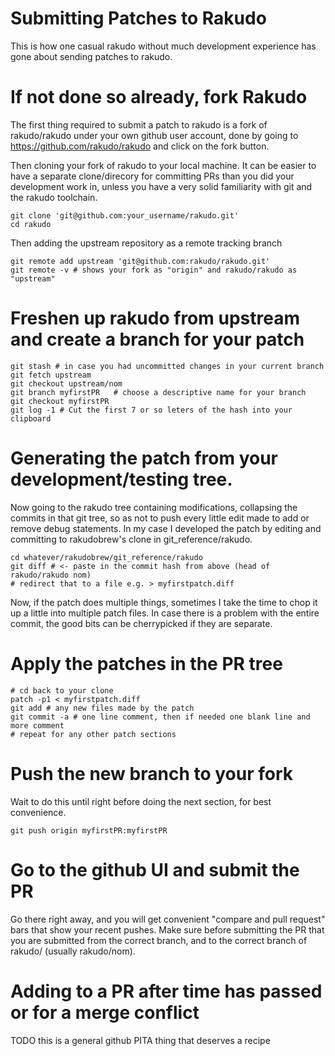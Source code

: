 # Submitting Patches to Rakudo

This is how one casual rakudo without much development experience
has gone about sending patches to rakudo.

# If not done so already, fork Rakudo

The first thing required to submit a patch to rakudo is a fork
of rakudo/rakudo under your own github user account, done by going
to https://github.com/rakudo/rakudo and click on the fork button.

Then cloning your fork of rakudo to your local machine.  It can be easier
to have a separate clone/direcory for committing PRs than you did your
development work in, unless you have a very solid familiarity with git
and the rakudo toolchain.

    git clone 'git@github.com:your_username/rakudo.git'
    cd rakudo

Then adding the upstream repository as a remote tracking branch

    git remote add upstream 'git@github.com:rakudo/rakudo.git'
    git remote -v # shows your fork as "origin" and rakudo/rakudo as "upstream"

# Freshen up rakudo from upstream and create a branch for your patch

    git stash # in case you had uncommitted changes in your current branch
    git fetch upstream
    git checkout upstream/nom
    git branch myfirstPR   # choose a descriptive name for your branch
    git checkout myfirstPR
    git log -1 # Cut the first 7 or so leters of the hash into your clipboard

# Generating the patch from your development/testing tree.

Now going to the rakudo tree containing modifications, collapsing the
commits in that git tree, so as not to push every little edit made to add or
remove debug statements.  In my case I developed the patch by editing and
committing to rakudobrew's clone in git_reference/rakudo.

    cd whatever/rakudobrew/git_reference/rakudo
    git diff # <- paste in the commit hash from above (head of rakudo/rakudo nom)
    # redirect that to a file e.g. > myfirstpatch.diff

Now, if the patch does multiple things, sometimes I take the time to
chop it up a little into multiple patch files.  In case there is a problem
with the entire commit, the good bits can be cherrypicked if they are
separate.

# Apply the patches in the PR tree

    # cd back to your clone
    patch -p1 < myfirstpatch.diff
    git add # any new files made by the patch
    git commit -a # one line comment, then if needed one blank line and more comment
    # repeat for any other patch sections

# Push the new branch to your fork

Wait to do this until right before doing the next section, for best convenience.

    git push origin myfirstPR:myfirstPR

# Go to the github UI and submit the PR

Go there right away, and you will get convenient "compare and pull request"
bars that show your recent pushes.  Make sure before submitting the PR
that you are submitted from the correct branch, and to the correct branch
of rakudo/ (usually rakudo/nom).

# Adding to a PR after time has passed or for a merge conflict

TODO this is a general github PITA thing that deserves a recipe
